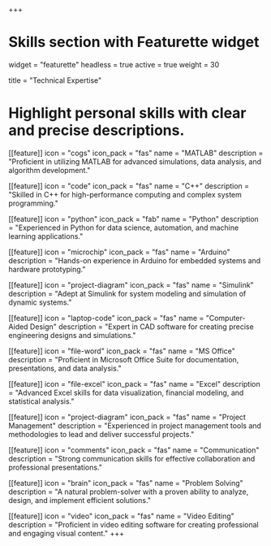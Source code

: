 +++
# Skills section with Featurette widget
widget = "featurette"
headless = true
active = true
weight = 30

title = "Technical Expertise"

# Highlight personal skills with clear and precise descriptions.

[[feature]]
  icon = "cogs"
  icon_pack = "fas"
  name = "MATLAB"
  description = "Proficient in utilizing MATLAB for advanced simulations, data analysis, and algorithm development."

[[feature]]
  icon = "code"
  icon_pack = "fas"
  name = "C++"
  description = "Skilled in C++ for high-performance computing and complex system programming."

[[feature]]
  icon = "python"
  icon_pack = "fab"
  name = "Python"
  description = "Experienced in Python for data science, automation, and machine learning applications."

[[feature]]
  icon = "microchip"
  icon_pack = "fas"
  name = "Arduino"
  description = "Hands-on experience in Arduino for embedded systems and hardware prototyping."

[[feature]]
  icon = "project-diagram"
  icon_pack = "fas"
  name = "Simulink"
  description = "Adept at Simulink for system modeling and simulation of dynamic systems."

[[feature]]
  icon = "laptop-code"
  icon_pack = "fas"
  name = "Computer-Aided Design"
  description = "Expert in CAD software for creating precise engineering designs and simulations."

[[feature]]
  icon = "file-word"
  icon_pack = "fas"
  name = "MS Office"
  description = "Proficient in Microsoft Office Suite for documentation, presentations, and data analysis."

[[feature]]
  icon = "file-excel"
  icon_pack = "fas"
  name = "Excel"
  description = "Advanced Excel skills for data visualization, financial modeling, and statistical analysis."

[[feature]]
  icon = "project-diagram"
  icon_pack = "fas"
  name = "Project Management"
  description = "Experienced in project management tools and methodologies to lead and deliver successful projects."

[[feature]]
  icon = "comments"
  icon_pack = "fas"
  name = "Communication"
  description = "Strong communication skills for effective collaboration and professional presentations."

[[feature]]
  icon = "brain"
  icon_pack = "fas"
  name = "Problem Solving"
  description = "A natural problem-solver with a proven ability to analyze, design, and implement efficient solutions."

[[feature]]
  icon = "video"
  icon_pack = "fas"
  name = "Video Editing"
  description = "Proficient in video editing software for creating professional and engaging visual content."
+++
